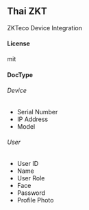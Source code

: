 ## Thai ZKT

ZKTeco Device Integration

#### License

mit

#### DocType

###### Device
- Serial Number
- IP Address
- Model

###### User
- User ID
- Name
- User Role
- Face
- Password
- Profile Photo